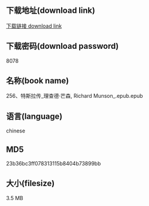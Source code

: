 ## 下载地址(download link)
[下载链接 download link](https://voluble-croquembouche-d321dc.netlify.app/?s=256%E3%80%81%E7%89%B9%E6%96%AF%E6%8B%89%E4%BC%A0_%E7%90%86%E6%9F%A5%E5%BE%B7%C2%B7%E8%8A%92%E6%A3%AE%2C+Richard+Munson_.epub)

## 下载密码(download password)
8078

## 名称(book name)
256、特斯拉传_理查德·芒森, Richard Munson_.epub.epub

## 语言(language)
chinese

## MD5
23b36bc3ff078313115b8404b73899bb

## 大小(filesize)
3.5 MB
